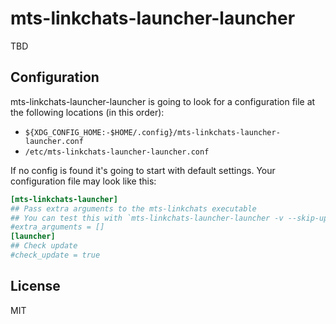 # mts-linkchats-launcher-launcher

TBD

## Configuration

mts-linkchats-launcher-launcher is going to look for a configuration file at the following locations (in this order):

- `${XDG_CONFIG_HOME:-$HOME/.config}/mts-linkchats-launcher-launcher.conf`
- `/etc/mts-linkchats-launcher-launcher.conf`

If no config is found it's going to start with default settings. Your configuration file may look like this:

```toml
[mts-linkchats-launcher]
## Pass extra arguments to the mts-linkchats executable
## You can test this with `mts-linkchats-launcher-launcher -v --skip-update --no-exec`
#extra_arguments = []
[launcher]
## Check update
#check_update = true
```

## License

MIT
